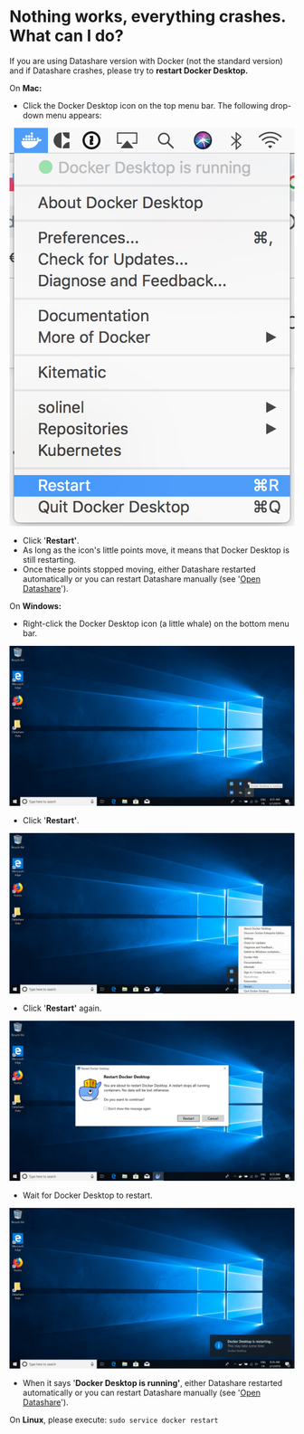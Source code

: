 # Nothing works, everything crashes. What can I do?

If you are using Datashare version with Docker (not the standard version) and if Datashare crashes, please try to **restart Docker Desktop.**

On **Mac:**

* Click the Docker Desktop icon on the top menu bar. The following drop-down menu appears:

![](../../../.gitbook/assets/screen-shot-2019-02-01-at-5.15.32-pm.png)

* Click '**Restart'**.
* As long as the icon's little points move, it means that Docker Desktop is still restarting.
* Once these points stopped moving, either Datashare restarted automatically or you can restart Datashare manually (see '[Open Datashare](https://icij.gitbook.io/datashare/mac/open-datashare-on-mac)').

On **Windows:**

* Right-click the Docker Desktop icon (a little whale) on the bottom menu bar.

![](../../../.gitbook/assets/screenshot-2.png)

* Click '**Restart'**.

![](../../../.gitbook/assets/screenshot-3.png)

* Click '**Restart'** again.

![](../../../.gitbook/assets/screenshot-4.png)

* Wait for Docker Desktop to restart.

![](../../../.gitbook/assets/screenshot-5.png)

* When it says '**Docker Desktop is running'**, either Datashare restarted automatically or you can restart Datashare manually (see '[Open Datashare](https://icij.gitbook.io/datashare/windows/open-datashare-on-windows)').

On **Linux**, please execute: `sudo service docker restart`
